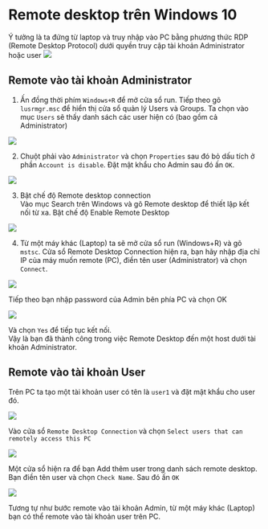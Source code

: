 # Remote desktop trên Windows 10  

Ý tưởng là ta đứng từ laptop và truy nhập vào PC bằng phương thức RDP (Remote Desktop Protocol) dưới quyền truy cập tài khoản Administrator hoặc user
<img src="https://i.imgur.com/hmeeFSr.png">

## Remote vào tài khoản Administrator  
1. Ấn đồng thời phím `Windows+R` để mở cửa sổ run. Tiếp theo gõ `lusrmgr.msc` để hiển thị cửa sổ quản lý Users và Groups. Ta chọn vào mục `Users` sẽ thấy danh sách các user hiện có (bao gồm cả Administrator)

<img src="https://i.imgur.com/CC7LQDb.png"> 

2. Chuột phải vào `Administrator` và chọn `Properties` sau đó bỏ dấu tích ở phần `Account is disable`. Đặt mật khẩu cho Admin sau đó ấn `OK`.  

<img src="https://i.imgur.com/cfKdUSu.png">

3. Bật chế độ Remote desktop connection  
Vào mục Search trên Windows và gõ Remote desktop để thiết lập kết nối từ xa. Bật chế độ Enable Remote Desktop  

<img src="https://i.imgur.com/VdIFODa.png">  

4. Từ một máy khác (Laptop) ta sẽ mở cửa sổ run (Windows+R) và gõ `mstsc`. 
Cửa sổ Remote Desktop Connection hiện ra, bạn hãy nhập địa chỉ IP của máy muốn remote (PC), điền tên user (Administrator) và chọn `Connect`. 

<img src="https://i.imgur.com/RvS8hxq.png">  

Tiếp theo bạn nhập password của Admin bên phía PC và chọn OK

<img src="https://i.imgur.com/FllIFCr.png">  

Và chọn `Yes` để tiếp tục kết nối.  
Vậy là bạn đã thành công trong việc Remote Desktop đến một host dưới tài khoản Administrator.  

## Remote vào tài khoản User   

Trên PC ta tạo một tài khoản user có tên là `user1`
và đặt mật khẩu cho user đó. 

<img src="https://i.imgur.com/aDG9meC.png">  

Vào cửa sổ `Remote Desktop Connection` và chọn `Select users that can remotely access this PC`

<img src="https://i.imgur.com/ISTcBF4.png">  

Một cửa sổ hiện ra để bạn Add thêm user trong danh sách remote desktop. Bạn điền tên user và chọn `Check Name`. Sau đó ấn `OK`  

<img src="https://i.imgur.com/soRxuFW.png">  

Tương tự như bước remote vào tài khoản Admin, từ một máy khác (Laptop) bạn có thể remote vào tài khoản user trên PC. 
